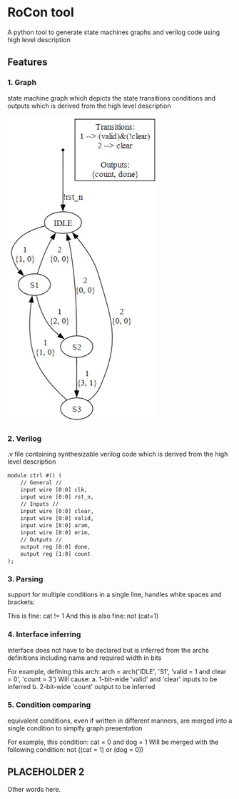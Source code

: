 
# RoCon tool

A python tool to generate state machines graphs and verilog code using high level description

## Features

### 1. Graph
state machine graph which depicts the state transitions conditions and outputs which is derived from the high level description

![Graph Example](exmp.JPG)

### 2. Verilog
.v file containing synthesizable verilog code which is derived from the high level description

    module ctrl #() (                               
        // General //
        input wire [0:0] clk,
        input wire [0:0] rst_n,
        // Inputs //
        input wire [0:0] clear,
        input wire [0:0] valid,
        input wire [0:0] aram,
        input wire [0:0] erim,
        // Outputs //
        output reg [0:0] done,
        output reg [1:0] count
    );

### 3. Parsing 
support for multiple conditions in a single line, handles white spaces and brackets:

This is fine:
    cat !=   1
And this is also fine:
    not (cat=1)

### 4. Interface inferring
interface does not have to be declared but is inferred from the archs definitions including name and required width in bits

For example, defining this arch:
    arch = arch('IDLE', 'S1', 'valid = 1 and clear = 0', 'count = 3')
Will cause:
    a. 1-bit-wide 'valid' and 'clear' inputs to be inferred
    b. 2-bit-wide 'count' output to be inferred

### 5. Condition comparing
equivalent conditions, even if written in different manners, are merged into a single condition to simplfy graph presentation

For example, this condition:
    cat = 0 and dog = 1
Will be merged with the following condition:
    not ((cat = 1) or (dog = 0))

## PLACEHOLDER 2

Other words here.